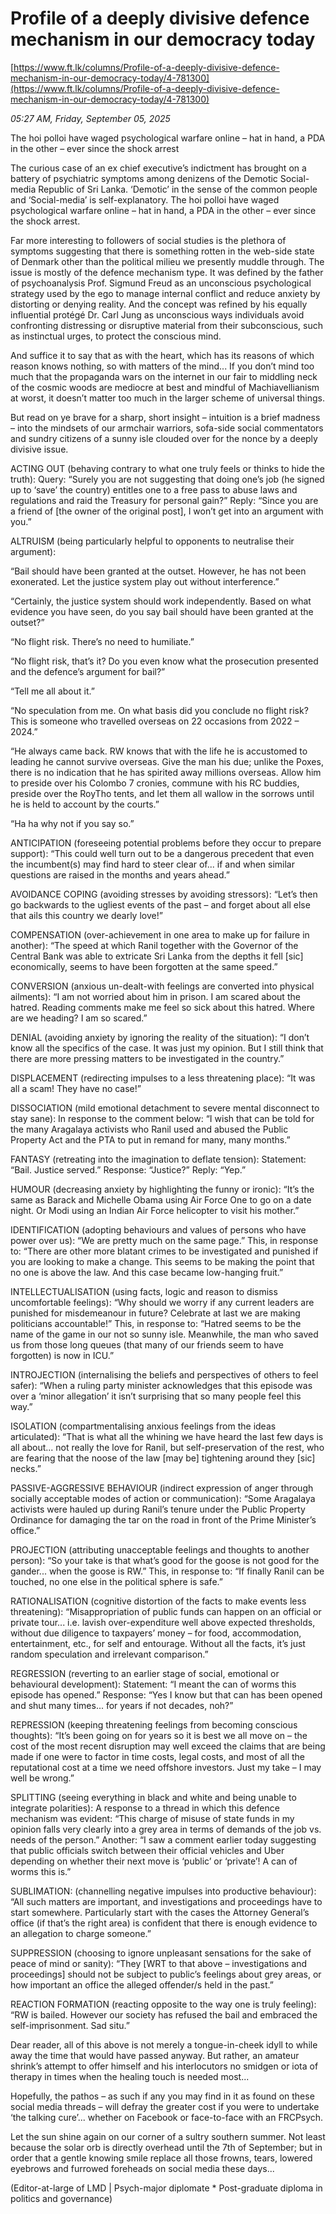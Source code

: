 # Profile of a deeply divisive defence  mechanism in our democracy today

[https://www.ft.lk/columns/Profile-of-a-deeply-divisive-defence-mechanism-in-our-democracy-today/4-781300](https://www.ft.lk/columns/Profile-of-a-deeply-divisive-defence-mechanism-in-our-democracy-today/4-781300)

*05:27 AM, Friday, September 05, 2025*

The hoi polloi have waged psychological warfare online – hat in hand, a PDA in the other – ever since the shock arrest

The curious case of an ex chief executive’s indictment has brought on a battery of psychiatric symptoms among denizens of the Demotic Social-media Republic of Sri Lanka. ‘Demotic’ in the sense of the common people and ‘Social-media’ is self-explanatory. The hoi polloi have waged psychological warfare online – hat in hand, a PDA in the other – ever since the shock arrest.

Far more interesting to followers of social studies is the plethora of symptoms suggesting that there is something rotten in the web-side state of Denmark other than the political milieu we presently muddle through. The issue is mostly of the defence mechanism type. It was defined by the father of psychoanalysis Prof. Sigmund Freud as an unconscious psychological strategy used by the ego to manage internal conflict and reduce anxiety by distorting or denying reality. And the concept was refined by his equally influential protégé Dr. Carl Jung as unconscious ways individuals avoid confronting distressing or disruptive material from their subconscious, such as instinctual urges, to protect the conscious mind.

And suffice it to say that as with the heart, which has its reasons of which reason knows nothing, so with matters of the mind... If you don’t mind too much that the propaganda wars on the internet in our fair to middling neck of the cosmic woods are mediocre at best and mindful of Machiavellianism at worst, it doesn’t matter too much in the larger scheme of universal things.

But read on ye brave for a sharp, short insight – intuition is a brief madness – into the mindsets of our armchair warriors, sofa-side social commentators and sundry citizens of a sunny isle clouded over for the nonce by a deeply divisive issue.

ACTING OUT (behaving contrary to what one truly feels or thinks to hide the truth): Query: “Surely you are not suggesting that doing one’s job (he signed up to ‘save’ the country) entitles one to a free pass to abuse laws and regulations and raid the Treasury for personal gain?” Reply: “Since you are a friend of [the owner of the original post], I won’t get into an argument with you.”

ALTRUISM (being particularly helpful to opponents to neutralise their argument):

“Bail should have been granted at the outset. However, he has not been exonerated. Let the justice system play out without interference.”

“Certainly, the justice system should work independently. Based on what evidence you have seen, do you say bail should have been granted at the outset?”

“No flight risk. There’s no need to humiliate.”

“No flight risk, that’s it? Do you even know what the prosecution presented and the defence’s argument for bail?”

“Tell me all about it.”

“No speculation from me. On what basis did you conclude no flight risk? This is someone who travelled overseas on 22 occasions from 2022 – 2024.”

“He always came back. RW knows that with the life he is accustomed to leading he cannot survive overseas. Give the man his due; unlike the Poxes, there is no indication that he has spirited away millions overseas. Allow him to preside over his Colombo 7 cronies, commune with his RC buddies, preside over the RoyTho tents, and let them all wallow in the sorrows until he is held to account by the courts.”

“Ha ha why not if you say so.”

ANTICIPATION (foreseeing potential problems before they occur to prepare support): “This could well turn out to be a dangerous precedent that even the incumbent(s) may find hard to steer clear of... if and when similar questions are raised in the months and years ahead.”

AVOIDANCE COPING (avoiding stresses by avoiding stressors): “Let’s then go backwards to the ugliest events of the past – and forget about all else that ails this country we dearly love!”

COMPENSATION (over-achievement in one area to make up for failure in another): “The speed at which Ranil together with the Governor of the Central Bank was able to extricate Sri Lanka from the depths it fell [sic] economically, seems to have been forgotten at the same speed.”

CONVERSION (anxious un-dealt-with feelings are converted into physical ailments): “I am not worried about him in prison. I am scared about the hatred. Reading comments make me feel so sick about this hatred. Where are we heading? I am so scared.”

DENIAL (avoiding anxiety by ignoring the reality of the situation): “I don’t know all the specifics of the case. It was just my opinion. But I still think that there are more pressing matters to be investigated in the country.”

DISPLACEMENT (redirecting impulses to a less threatening place): “It was all a scam! They have no case!”

DISSOCIATION (mild emotional detachment to severe mental disconnect to stay sane): In response to the comment below: “I wish that can be told for the many Aragalaya activists who Ranil used and abused the Public Property Act and the PTA to put in remand for many, many months.”

FANTASY (retreating into the imagination to deflate tension): Statement: “Bail. Justice served.” Response: “Justice?” Reply: “Yep.”

HUMOUR (decreasing anxiety by highlighting the funny or ironic): “It’s the same as Barack and Michelle Obama using Air Force One to go on a date night. Or Modi using an Indian Air Force helicopter to visit his mother.”

IDENTIFICATION (adopting behaviours and values of persons who have power over us): “We are pretty much on the same page.” This, in response to: “There are other more blatant crimes to be investigated and punished if you are looking to make a change. This seems to be making the point that no one is above the law. And this case became low-hanging fruit.”

INTELLECTUALISATION (using facts, logic and reason to dismiss uncomfortable feelings): “Why should we worry if any current leaders are punished for misdemeanour in future? Celebrate at last we are making politicians accountable!” This, in response to: “Hatred seems to be the name of the game in our not so sunny isle. Meanwhile, the man who saved us from those long queues (that many of our friends seem to have forgotten) is now in ICU.”

INTROJECTION (internalising the beliefs and perspectives of others to feel safer): “When a ruling party minister acknowledges that this episode was over a ‘minor allegation’ it isn’t surprising that so many people feel this way.”

ISOLATION (compartmentalising anxious feelings from the ideas articulated): “That is what all the whining we have heard the last few days is all about... not really the love for Ranil, but self-preservation of the rest, who are fearing that the noose of the law [may be] tightening around they [sic] necks.”

PASSIVE-AGGRESSIVE BEHAVIOUR (indirect expression of anger through socially acceptable modes of action or communication): “Some Aragalaya activists were hauled up during Ranil’s tenure under the Public Property Ordinance for damaging the tar on the road in front of the Prime Minister’s office.”

PROJECTION (attributing unacceptable feelings and thoughts to another person): “So your take is that what’s good for the goose is not good for the gander... when the goose is RW.” This, in response to: “If finally Ranil can be touched, no one else in the political sphere is safe.”

RATIONALISATION (cognitive distortion of the facts to make events less threatening): “Misappropriation of public funds can happen on an official or private tour... i.e. lavish over-expenditure well above expected thresholds, without due diligence to taxpayers’ money – for food, accommodation, entertainment, etc., for self and entourage. Without all the facts, it’s just random speculation and irrelevant comparison.”

REGRESSION (reverting to an earlier stage of social, emotional or behavioural development): Statement: “I meant the can of worms this episode has opened.” Response: “Yes I know but that can has been opened and shut many times... for years if not decades, noh?”

REPRESSION (keeping threatening feelings from becoming conscious thoughts): “It’s been going on for years so it is best we all move on – the cost of the most recent disruption may well exceed the claims that are being made if one were to factor in time costs, legal costs, and most of all the reputational cost at a time we need offshore investors. Just my take – I may well be wrong.”

SPLITTING (seeing everything in black and white and being unable to integrate polarities): A response to a thread in which this defence mechanism was evident: “This charge of misuse of state funds in my opinion falls very clearly into a grey area in terms of demands of the job vs. needs of the person.” Another: “I saw a comment earlier today suggesting that public officials switch between their official vehicles and Uber depending on whether their next move is ‘public’ or ‘private’! A can of worms this is.”

SUBLIMATION: (channelling negative impulses into productive behaviour): “All such matters are important, and investigations and proceedings have to start somewhere. Particularly start with the cases the Attorney General’s office (if that’s the right area) is confident that there is enough evidence to an allegation to charge someone.”

SUPPRESSION (choosing to ignore unpleasant sensations for the sake of peace of mind or sanity): “They [WRT to that above – investigations and proceedings] should not be subject to public’s feelings about grey areas, or how important an office the alleged offender/s held in the past.”

REACTION FORMATION (reacting opposite to the way one is truly feeling): “RW is bailed. However our society has refused the bail and embraced the self-imprisonment. Sad situ.”

Dear reader, all of this above is not merely a tongue-in-cheek idyll to while away the time that would have passed anyway. But rather, an amateur shrink’s attempt to offer himself and his interlocutors no smidgen or iota of therapy in times when the healing touch is needed most...

Hopefully, the pathos – as such if any you may find in it as found on these social media threads – will defray the greater cost if you were to undertake ‘the talking cure’... whether on Facebook or face-to-face with an FRCPsych.

Let the sun shine again on our corner of a sultry southern summer. Not least because the solar orb is directly overhead until the 7th of September; but in order that a gentle knowing smile replace all those frowns, tears, lowered eyebrows and furrowed foreheads on social media these days...

(Editor-at-large of LMD | Psych-major diplomate * Post-graduate diploma in politics and governance)

